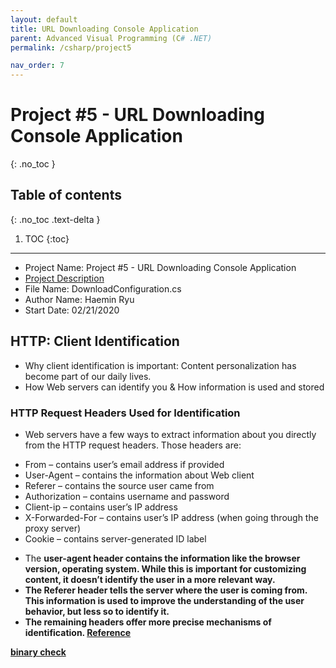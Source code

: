 ```yaml
---
layout: default
title: URL Downloading Console Application
parent: Advanced Visual Programming (C# .NET)
permalink: /csharp/project5

nav_order: 7
---
```


# Project #5 - URL Downloading Console Application
{: .no_toc }

## Table of contents
{: .no_toc .text-delta }

1. TOC
{:toc}

--- 
 * Project Name: Project #5 - URL Downloading Console Application
 * [Project Description](../../assets/files/022020_Csharp_Project5_URL_Downloading_Console_Application.pdf)
 * File Name: DownloadConfiguration.cs
 * Author Name: Haemin Ryu
 * Start Date: 02/21/2020

## HTTP: Client Identification 
* Why client identification is important: Content personalization has become part of our daily lives. 
* How Web servers can identify you & How information is used and stored
### HTTP Request Headers Used for Identification
- Web servers have a few ways to extract information about you directly from the HTTP request headers. 
Those headers are:

* From – contains user’s email address if provided
* User-Agent – contains the information about Web client
* Referer – contains the source user came from
* Authorization – contains username and password
* Client-ip – contains user’s IP address
* X-Forwarded-For – contains user’s IP address (when going through the proxy server)
* Cookie – contains server-generated ID label

- The <b>user-agent<b> header contains the information like the browser version, operating system. While this is important for customizing content, it doesn’t identify the user in a more relevant way.
- The <b>Referer</b> header tells the server where the user is coming from. This information is used to improve the understanding of the user behavior, but less so to identify it.
- The remaining headers offer more precise mechanisms of identification.
[Reference](https://code-maze.com/http-series-part-3/)


[binary check](https://stackoverflow.com/questions/910873/how-can-i-determine-if-a-file-is-binary-or-text-in-c)

